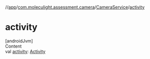 //[app](../../../index.md)/[com.moleculight.assessment.camera](../index.md)/[CameraService](index.md)/[activity](activity.md)



# activity  
[androidJvm]  
Content  
val [activity](activity.md): [Activity](https://developer.android.com/reference/kotlin/android/app/Activity.html)  



